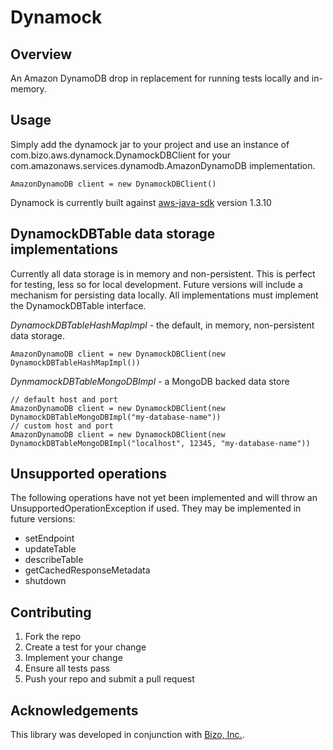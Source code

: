 Dynamock
========

Overview
--------
An Amazon DynamoDB drop in replacement for running tests locally and in-memory.

Usage
-------
Simply add the dynamock jar to your project and use an instance of com.bizo.aws.dynamock.DynamockDBClient for your com.amazonaws.services.dynamodb.AmazonDynamoDB implementation.

    AmazonDynamoDB client = new DynamockDBClient()

Dynamock is currently built against [aws-java-sdk](https://github.com/amazonwebservices/aws-sdk-for-java) version 1.3.10

DynamockDBTable data storage implementations
--------------
Currently all data storage is in memory and non-persistent.  This is perfect for testing, less so for local development.  Future versions will include a mechanism for persisting data locally.  All implementations must implement the DynamockDBTable interface.

*DynamockDBTableHashMapImpl* - the default, in memory, non-persistent data storage.

    AmazonDynamoDB client = new DynamockDBClient(new DynamockDBTableHashMapImpl())

*DynmamockDBTableMongoDBImpl* - a MongoDB backed data store

    // default host and port
    AmazonDynamoDB client = new DynamockDBClient(new DynamockDBTableMongoDBImpl("my-database-name"))
    // custom host and port
    AmazonDynamoDB client = new DynamockDBClient(new DynamockDBTableMongoDBImpl("localhost", 12345, "my-database-name"))

Unsupported operations
-------------------
The following operations have not yet been implemented and will throw an UnsupportedOperationException if used.  They may be implemented in future versions:
* setEndpoint
* updateTable
* describeTable
* getCachedResponseMetadata
* shutdown
  
Contributing
-------------
1. Fork the repo
2. Create a test for your change
3. Implement your change
4. Ensure all tests pass
5. Push your repo and submit a pull request

Acknowledgements
-------------
This library was developed in conjunction with [Bizo, Inc.](http://www.bizo.com).